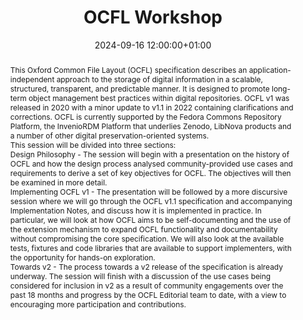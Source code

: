 ---
abstract: "This Oxford Common File Layout (OCFL) specification describes an application-independent
  approach to the storage of digital information in a scalable, structured, transparent,
  and predictable manner. It is designed to promote long-term object management best
  practices within digital repositories. OCFL v1 was released in 2020 with a minor
  update to v1.1 in 2022 containing clarifications and corrections. OCFL is currently
  supported by the Fedora Commons Repository Platform, the InvenioRDM Platform that
  underlies Zenodo, LibNova products and a number of other digital preservation-oriented
  systems.   \n\nThis session will be divided into three sections:\n\nDesign Philosophy
  - The session will begin with a presentation on the history of OCFL and how the
  design process analysed community-provided use cases and requirements to derive
  a set of key objectives for OCFL. The objectives will then be examined in more detail.\n\nImplementing
  OCFL v1 - The presentation will be followed by a more discursive session where we
  will go through the OCFL v1.1 specification and accompanying Implementation Notes,
  and discuss how it is implemented in practice. In particular, we will look at how
  OCFL aims to be self-documenting and the use of the extension mechanism to expand
  OCFL functionality and documentability without compromising the core specification.
  We will also look at the available tests, fixtures and code libraries that are available
  to support implementers, with the opportunity for hands-on exploration.\n\nTowards
  v2 - The process towards a v2 release of the specification is already underway.
  The session will finish with a discussion of the use cases being considered for
  inclusion in v2 as a result of community engagements over the past 18 months and
  progress by the OCFL Editorial team to date, with a view to encouraging more participation
  and contributions."
creators:
- Neil Jefferies
date: 2024-09-16 12:00:00+01:00
document_url: null
grand_parent: iPRES
institutions: []
keywords:
- standards and models
- from document to data
landing_page_url: ''
language: eng
layout: publication
license: Creative Commons Attribution 4.0 (CC-BY-4.0)
notes_url: ''
parent: iPRES 2024
publication_type: workshop
size: null
slides_url: ''
source_name: iPRES
stream_url: ''
title: OCFL Workshop
year: 2024
---